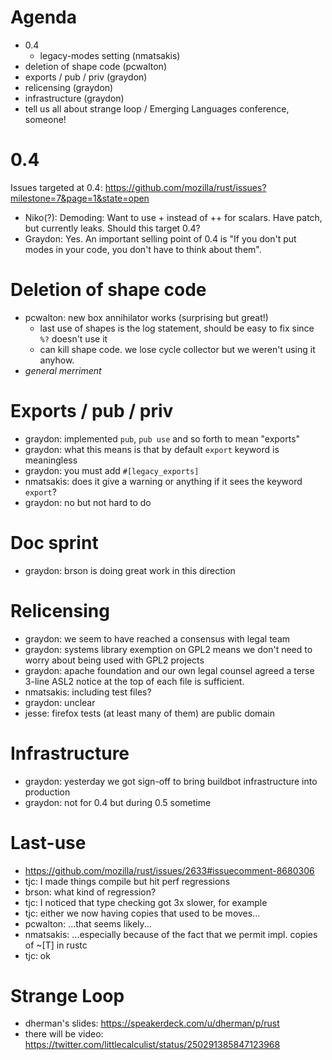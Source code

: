 # Agenda
- 0.4
    - legacy-modes setting (nmatsakis)
- deletion of shape code (pcwalton)
- exports / pub / priv (graydon)
- relicensing (graydon)
- infrastructure (graydon)
- tell us all about strange loop / Emerging Languages conference, someone!

# 0.4

Issues targeted at 0.4: https://github.com/mozilla/rust/issues?milestone=7&page=1&state=open

- Niko(?): Demoding: Want to use + instead of ++ for scalars. Have patch, but currently leaks. Should this target 0.4?
- Graydon: Yes. An important selling point of 0.4 is "If you don't put modes in your code, you don't have to think about them".

# Deletion of shape code

- pcwalton: new box annihilator works (surprising but great!)
    - last use of shapes is the log statement, should be easy to fix since `%?` doesn't use it
    - can kill shape code.  we lose cycle collector but we weren't using it anyhow.
- *general merriment*

# Exports / pub / priv

- graydon: implemented `pub`, `pub use` and so forth to mean "exports"
- graydon: what this means is that by default `export` keyword is meaningless
- graydon: you must add `#[legacy_exports]`
- nmatsakis: does it give a warning or anything if it sees the keyword `export`?
- graydon: no but not hard to do

# Doc sprint

- graydon: brson is doing great work in this direction

# Relicensing

- graydon: we seem to have reached a consensus with legal team
- graydon: systems library exemption on GPL2 means we don't need to worry about being used with GPL2 projects
- graydon: apache foundation and our own legal counsel agreed a terse 3-line ASL2 notice at the top of each file is sufficient.
- nmatsakis: including test files?
- graydon: unclear
- jesse: firefox tests (at least many of them) are public domain

# Infrastructure

- graydon: yesterday we got sign-off to bring buildbot infrastructure into production
- graydon: not for 0.4 but during 0.5 sometime 

# Last-use

- https://github.com/mozilla/rust/issues/2633#issuecomment-8680306
- tjc: I made things compile but hit perf regressions
- brson: what kind of regression?
- tjc: I noticed that type checking got 3x slower, for example
- tjc: either we now having copies that used to be moves...
- pcwalton: ...that seems likely...
- nmatsakis: ...especially because of the fact that we permit impl. copies of ~[T] in rustc
- tjc: ok

# Strange Loop

- dherman's slides: https://speakerdeck.com/u/dherman/p/rust
- there will be video: https://twitter.com/littlecalculist/status/250291385847123968
